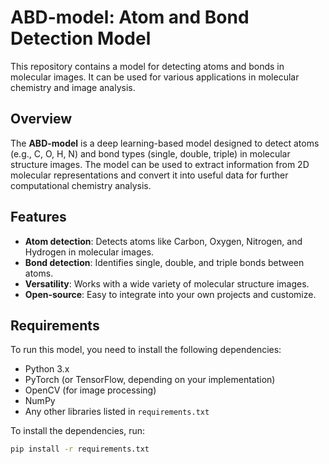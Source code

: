 # ABD-model: Atom and Bond Detection Model

This repository contains a model for detecting atoms and bonds in molecular images. It can be used for various applications in molecular chemistry and image analysis.

## Overview

The **ABD-model** is a deep learning-based model designed to detect atoms (e.g., C, O, H, N) and bond types (single, double, triple) in molecular structure images. The model can be used to extract information from 2D molecular representations and convert it into useful data for further computational chemistry analysis.

## Features

- **Atom detection**: Detects atoms like Carbon, Oxygen, Nitrogen, and Hydrogen in molecular images.
- **Bond detection**: Identifies single, double, and triple bonds between atoms.
- **Versatility**: Works with a wide variety of molecular structure images.
- **Open-source**: Easy to integrate into your own projects and customize.

## Requirements

To run this model, you need to install the following dependencies:

- Python 3.x
- PyTorch (or TensorFlow, depending on your implementation)
- OpenCV (for image processing)
- NumPy
- Any other libraries listed in `requirements.txt`

To install the dependencies, run:

```bash
pip install -r requirements.txt

